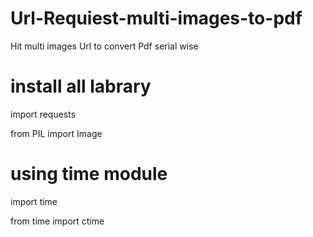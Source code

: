 # Url-Requiest-multi-images-to-pdf
Hit multi images Url to convert Pdf serial wise 
# install all labrary 
import requests

from PIL import Image
# using time module
import time

from time import ctime
